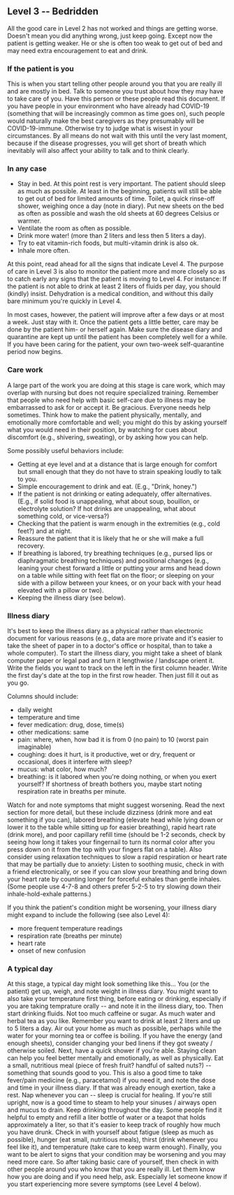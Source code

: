 ## Level 3 -- Bedridden

All the good care in Level 2 has not worked and things are getting worse. Doesn't mean you did anything wrong, just keep going. Except now the patient is getting weaker. He or she is often too weak to get out of bed and may need extra encouragement to eat and drink. 

### If the patient is you

This is when you start telling other people around you that you are really ill and are mostly in bed. Talk to someone you trust about how they may have to take care of you. Have this person or these people read this document. If you have people in your environment who have already had COVID-19 (something that will be increasingly common as time goes on), such people would naturally make the best caregivers as they presumably will be COVID-19-immune. Otherwise try to judge what is wisest in your circumstances. By all means do not wait with this until the very last moment, because if the disease progresses, you will get short of breath which inevitably will also affect your ability to talk and to think clearly.

### In any case

* Stay in bed. At this point rest is very important. The patient should sleep as much as possible. At least in the beginning, patients will still be able to get out of bed for limited amounts of time. Toilet, a quick rinse-off shower, weighing once a day (note in diary). Put new sheets on the bed as often as possible and wash the old sheets at 60 degrees Celsius or warmer.
* Ventilate the room as often as possible.
* Drink more water! (more than 2 liters and less then 5 liters a day).
* Try to eat vitamin-rich foods, but multi-vitamin drink is also ok.
* Inhale more often.

At this point, read ahead for all the signs that indicate Level 4. The purpose of care in Level 3 is also to monitor the patient more and more closely so as to catch early any signs that the patient is moving to Level 4. For instance: If the patient is not able to drink at least 2 liters of fluids per day, you should (kindly) insist. Dehydration is a medical condition, and without this daily bare minimum you're quickly in Level 4.

In most cases, however, the patient will improve after a few days or at most a week. Just stay with it. Once the patient gets a little better, care may be done by the patient him- or herself again. Make sure the disease diary and quarantine are kept up until the patient has been completely well for a while. If you have been caring for the patient, your own two-week self-quarantine period now begins.

### Care work

A large part of the work you are doing at this stage is care work, which may overlap with nursing but does not require specialized training. Remember that people who need help with basic self-care due to illness may be embarrassed to ask for or accept it. Be gracious. Everyone needs help sometimes. Think how to make the patient physically, mentally, and emotionally more comfortable and well; you might do this by asking yourself what you would need in their position, by watching for cues about discomfort (e.g., shivering, sweating), or by asking how you can help. 

Some possibly useful behaviors include:
* Getting at eye level and at a distance that is large enough for comfort but small enough that they do not have to strain speaking loudly to talk to you. 
* Simple encouragement to drink and eat. (E.g., "Drink, honey.") 
* If the patient is not drinking or eating adequately, offer alternatives. (E.g., if solid food is unappealing, what about soup, bouillon, or electrolyte solution? If hot drinks are unappealing, what about something cold, or vice-versa?) 
* Checking that the patient is warm enough in the extremities (e.g., cold feet?) and at night. 
* Reassure the patient that it is likely that he or she will make a full recovery. 
* If breathing is labored, try breathing techniques (e.g., pursed lips or diaphragmatic breathing techniques) and positional changes (e.g., leaning your chest forward a little or putting your arms and head down on a table while sitting with feet flat on the floor; or sleeping on your side with a pillow between your knees, or on your back with your head elevated with a pillow or two). 
* Keeping the illness diary (see below).


### Illness diary

It's best to keep the illness diary as a physical rather than electronic document for various reasons (e.g., data are more private and it's easier to take the sheet of paper in to a doctor's office or hospital, than to take a whole computer). To start the illness diary, you might take a sheet of blank computer paper or legal pad and turn it lengthwise / landscape orient it. Write the fields you want to track on the left in the first column header. Write the first day's date at the top in the first row header. Then just fill it out as you go. 

Columns should include: 
- daily weight
- temperature and time
- fever medication: drug, dose, time(s)
- other medications: same
- pain: where, when, how bad it is from 0 (no pain) to 10 (worst pain imaginable)
- coughing: does it hurt, is it productive, wet or dry, frequent or occasional, does it interfere with sleep?
- mucus: what color, how much?
- breathing: is it labored when you're doing nothing, or when you exert yourself? If shortness of breath bothers you, maybe start noting respiration rate in breaths per minute. 

Watch for and note symptoms that might suggest worsening. Read the next section for more detail, but these include dizziness (drink more and eat something if you can), labored breathing (elevate head while lying down or lower it to the table while sitting up for easier breathing), rapid heart rate (drink more), and poor capillary refill time (should be 1-2 seconds, check by seeing how long it takes your fingernail to turn its normal color after you press down on it from the top with your fingers flat on a table). Also consider using relaxation techniques to slow a rapid respiration or heart rate that may be partially due to anxiety: Listen to soothing music, check in with a friend electronically, or see if you can slow your breathing and bring down your heart rate by counting longer for forceful exhales than gentle inhales. (Some people use 4-7-8 and others prefer 5-2-5 to try slowing down their inhale-hold-exhale patterns.)

If you think the patient's condition might be worsening, your illness diary might expand to include the following (see also Level 4): 
- more frequent temperature readings
- respiration rate (breaths per minute)
- heart rate
- onset of new confusion

### A typical day

At this stage, a typical day might look something like this... You (or the patient) get up, weigh, and note weight in illness diary. You might want to also take your temperature first thing, before eating or drinking, especially if you are taking temprature orally -- and note it in the illness diary, too. Then start drinking fluids. Not too much caffeine or sugar. As much water and herbal tea as you like. Remember you want to drink at least 2 liters and up to 5 liters a day. Air out your home as much as possible, perhaps while the water for your morning tea or coffee is boiling.  If you have the energy (and enough sheets), consider changing your bed linens if they got sweaty / otherwise soiled. Next, have a quick shower if you're able. Staying clean can help you feel better mentally and emotionally, as well as physically. Eat a small, nutritious meal (piece of fresh fruit? handful of salted nuts?) -- something that sounds good to you. This is also a good time to take fever/pain medicine (e.g., paracetamol) if you need it, and note the dose and time in your illness diary. If that was already enough exertion, take a rest. Nap whenever you can -- sleep is crucial for healing. If you're still upright, now is a good time to steam to help your sinuses / airways open and mucus to drain. Keep drinking throughout the day. Some people find it helpful to empty and refill a liter bottle of water or a teapot that holds approximately a liter, so that it's easier to keep track of roughly how much you have drunk. Check in with yourself about fatigue (sleep as much as possible), hunger (eat small, nutritious meals), thirst (drink whenever you feel like it), and temperature (take care to keep warm enough). Finally, you want to be alert to signs that your condition may be worsening and you may need more care. So after taking basic care of yourself, then check in with other people around you who know that you are really ill. Let them know how you are doing and if you need help, ask. Especially let someone know if you start experiencing more severe symptoms (see Level 4 below). 
